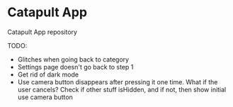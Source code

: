 # Catapult App
 Catapult App repository

TODO: 
- Glitches when going back to category
- Settings page doesn't go back to step 1
- Get rid of dark mode
- Use camera button disappears after pressing it one time. What if the user cancels? Check if other stuff isHidden, and if not, then show initial use camera button
